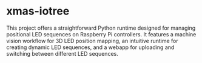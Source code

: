 # xmas-iotree

This project offers a straightforward Python runtime designed for managing positional LED sequences on Raspberry Pi controllers. It features a machine vision workflow for 3D LED position mapping, an intuitive runtime for creating dynamic LED sequences, and a webapp for uploading and switching between different LED sequences.

